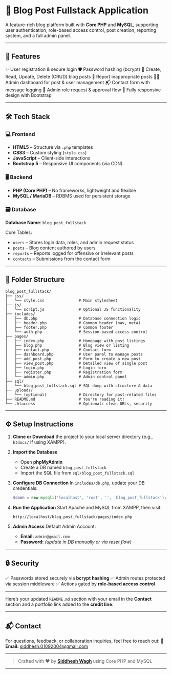 # 📝 Blog Post Fullstack Application

A feature-rich blog platform built with **Core PHP** and **MySQL**, supporting user authentication, role-based access control, post creation, reporting system, and a full admin panel.

---

## 🚀 Features

✨ User registration & secure login
🛡️ Password hashing (bcrypt)
📝 Create, Read, Update, Delete (CRUD) blog posts
🚨 Report inappropriate posts
🧑‍💼 Admin dashboard for post & user management
📬 Contact form with message logging
🔁 Admin role request & approval flow
📱 Fully responsive design with Bootstrap

---

## 🛠️ Tech Stack

### 💻 Frontend

* **HTML5** – Structure via `.php` templates
* **CSS3** – Custom styling (`style.css`)
* **JavaScript** – Client-side interactions
* **Bootstrap 5** – Responsive UI components (via CDN)

### 🖥️ Backend

* **PHP (Core PHP)** – No frameworks, lightweight and flexible
* **MySQL / MariaDB** – RDBMS used for persistent storage

### 🗃️ Database

**Database Name**: `blog_post_fullstack`

Core Tables:

* `users` – Stores login data, roles, and admin request status
* `posts` – Blog content authored by users
* `reports` – Reports logged for offensive or irrelevant posts
* `contacts` – Submissions from the contact form

---

## 📁 Folder Structure

```plaintext
blog_post_fullstack/
├── css/
│   └── style.css               # Main stylesheet
├── js/
│   └── script.js               # Optional JS functionality
├── includes/
│   ├── db.php                  # Database connection logic
│   ├── header.php              # Common header (nav, meta)
│   ├── footer.php              # Common footer
│   └── auth.php                # Session-based access control
├── pages/
│   ├── index.php               # Homepage with post listings
│   ├── blog.php                # Blog view or listing
│   ├── contact.php             # Contact form
│   ├── dashboard.php           # User panel to manage posts
│   ├── add_post.php            # Form to create a new post
│   ├── view_post.php           # Detailed view of single post
│   ├── login.php               # Login form
│   ├── register.php            # Registration form
│   └── admin.php               # Admin control panel
├── sql/
│   └── blog_post_fullstack.sql # SQL dump with structure & data
├── uploads/
│   └── (optional)              # Directory for post-related files
├── README.md                   # You're reading it!
└── .htaccess                   # Optional: clean URLs, security
```

---

## ⚙️ Setup Instructions

1. **Clone or Download** the project to your local server directory (e.g., `htdocs/` if using XAMPP).

2. **Import the Database**

   * Open **phpMyAdmin**
   * Create a DB named `blog_post_fullstack`
   * Import the SQL file from `sql/blog_post_fullstack.sql`

3. **Configure DB Connection**
   In `includes/db.php`, update your DB credentials:

   ```php
   $conn = new mysqli('localhost', 'root', '', 'blog_post_fullstack');
   ```

4. **Run the Application**
   Start Apache and MySQL from XAMPP, then visit:

   ```
   http://localhost/blog_post_fullstack/pages/index.php
   ```

5. **Admin Access**
   Default Admin Account:

   * **Email:** `admin@gmail.com`
   * **Password:** *(update in DB manually or via reset flow)*

---

## 🔒 Security

✅ Passwords stored securely via **bcrypt hashing**
✅ Admin routes protected via session middleware
✅ Actions gated by **role-based access control**

---
Here’s your updated `README.md` section with your email in the **Contact** section and a portfolio link added to the **credit line**:

---

## 📬 Contact

For questions, feedback, or collaboration inquiries, feel free to reach out:
📧 **Email:** [siddhesh.01092004@gmail.com](mailto:siddhesh.01092004@gmail.com)

---

> Crafted with ❤️ by [**Siddhesh Wagh**](https://siddhesh-wagh.github.io/portfolio/) using Core PHP and MySQL

---

